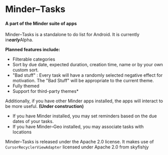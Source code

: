 # Minder–Tasks
#### A part of the Minder suite of apps

Minder–Tasks is a standalone to do list for Android. It is currently in***early***Alpha.

**Planned features include:**

* Filterable categories
* Sort by due date, expected duration, creation time, name or by your own custom sort.
* "Bad stuff" : Every task will have a randomly selected negative effect for motivation.
The "Bad Stuff" will be appropriate to the current theme.
* Fully themed
* Support for third-party themes*

Additionally, if you have other Minder apps installed, the apps will interact to be more useful.
**(Under construction)**

* If you have Minder installed, you may set reminders based on the due dates of your tasks.
* If you have Minder–Geo installed, you may associate tasks with locations

Minder–Tasks is released under the Apache 2.0 license. It makes use of `CursorRecyclerViewAdapter`
licensed under Apache 2.0 from skyfishjy